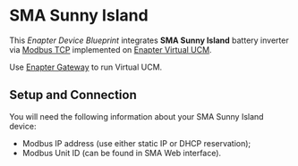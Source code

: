 # SMA Sunny Island

This _Enapter Device Blueprint_ integrates **SMA Sunny Island** battery inverter via [Modbus TCP](https://developers.enapter.com/docs/reference/vucm/modbustcp) implemented on [Enapter Virtual UCM](https://handbook.enapter.com/software/software.html#%F0%9F%92%8E-virtual-ucm).

Use [Enapter Gateway](https://handbook.enapter.com/software/gateway/2.0.0/setup/) to run Virtual UCM.

## Setup and Connection

You will need the following information about your SMA Sunny Island device:

- Modbus IP address (use either static IP or DHCP reservation);
- Modbus Unit ID (can be found in SMA Web interface).
